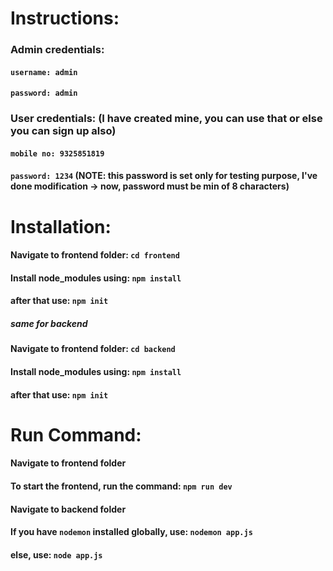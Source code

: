 # Instructions:

### Admin credentials:
#### `username: admin`
#### `password: admin`

### User credentials: (I have created mine, you can use that or else you can sign up also)
#### `mobile no: 9325851819`
#### `password: 1234` (NOTE: this password is set only for testing purpose, I've done modification -> now, password must be min of 8 characters)

# Installation: 

#### Navigate to frontend folder: `cd frontend`
#### Install node_modules using: `npm install`
#### after that use: `npm init`

##### same for backend

#### Navigate to frontend folder: `cd backend`
#### Install node_modules using: `npm install`
#### after that use: `npm init`


# Run Command: 

#### Navigate to frontend folder
#### To start the frontend, run the command: `npm run dev`

#### Navigate to backend folder
#### If you have `nodemon` installed globally, use: `nodemon app.js`
#### else, use: `node app.js`
